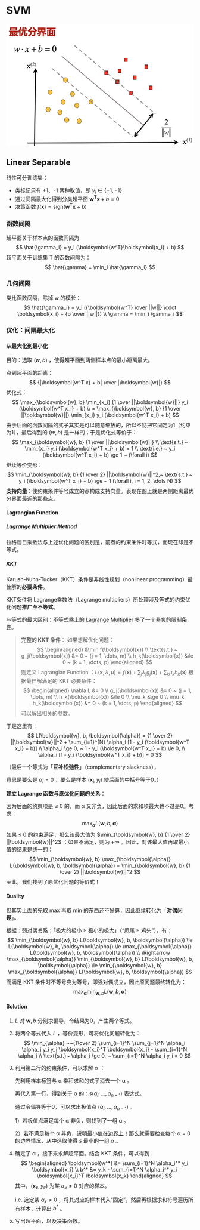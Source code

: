 # SVM

![Screen Shot 2021-05-27 at 11.08.29 AM](SVM.assets/Screen%20Shot%202021-05-27%20at%2011.08.29%20AM.png)

## Linear Separable

线性可分训练集：

- 类标记只有 +1、-1 两种取值，即 $y_i \in \{+1, -1\}$
- 通过间隔最大化得到分类超平面 $\boldsymbol{w^T}\boldsymbol{x} + b = 0$
- 决策函数 $f(\boldsymbol{x}) = \text{sign} (\boldsymbol{w^T}\boldsymbol{x} + b)$

### 函数间隔

超平面关于样本点的函数间隔为
$$
\hat{\gamma_i} = y_i (\boldsymbol{w^T}\boldsymbol{x_i} + b)
$$
超平面关于训练集 T 的函数间隔为：
$$
\hat{\gamma} = \min_i \hat{\gamma_i}
$$

### 几何间隔

类比函数间隔，除掉 w 的模长：
$$
\hat{\gamma_i} = y_i ({\boldsymbol{w^T} \over ||w||} \cdot \boldsymbol{x_i} + {b \over ||w||}) \\
\gamma = \min_i \gamma_i
$$

### 优化：间隔最大化

#### 从最大化到最小化

目的：选取 $(w, b)$ ，使得超平面到两侧样本点的最小距离最大。

点到超平面的距离：
$$
{|\boldsymbol{w^T x} + b| \over |\boldsymbol{w}|}
$$
优化式：
$$
\max_{\boldsymbol{w}, b} \min_{x_i} {1 \over ||\boldsymbol{w}||} y_i (\boldsymbol{w^T x_i} + b) \\
= \max_{\boldsymbol{w}, b} {1 \over ||\boldsymbol{w}||} \min_{x_i} y_i (\boldsymbol{w^T x_i} + b)
$$
由于后面的函数间隔的式子其实是可以随意缩放的，所以不妨把它固定为1（约束为1），最后得到的 $(w,b)$ 是一样的；于是优化式等价于：
$$
\max_{\boldsymbol{w}, b} {1 \over ||\boldsymbol{w}||} \\
\text{s.t.} ~ \min_{x_i} y_i (\boldsymbol{w^T x_i} + b) = 1 \\
\text{i.e.} ~ y_i (\boldsymbol{w^T x_i} + b) \ge 1 ~ (\forall i)
$$
继续等价变形：
$$
\min_{\boldsymbol{w}, b} {1 \over 2} ||\boldsymbol{w}||^2,~
\text{s.t.} ~ y_i (\boldsymbol{w^T x_i} + b) \ge ~ 1 (\forall i, i = 1, 2, \dots N)
$$
**支持向量**：使约束条件等号成立的点构成支持向量。表现在图上就是两侧距离最优分界面最近的那些点。

#### Lagrangian Function

##### Lagrange Multiplier Method

拉格朗日乘数法与上述优化问题的区别是，前者的约束条件时等式，而现在却是不等式。

##### KKT

Karush-Kuhn-Tucker（KKT）条件是非线性规划（nonlinear programming）最佳解的**必要条件**。

KKT条件将 Lagrange乘数法（Lagrange multipliers）所处理涉及等式的约束优化问题**推广至不等式**。

与等式的最大区别：<u>不等式乘上的 Lagrange Multiplier 多了一个非负的限制条件</u>。

> **完整的 KKT 条件**：
  如果想解优化问题：
  $$
  \begin{aligned}
  &\min f(\boldsymbol{x}) \\
  \text{s.t.} ~ 
  g_j(\boldsymbol{x}) &= 0 ~ (j = 1, \dots, m) \\
  h_k(\boldsymbol{x}) &\le 0 ~ (k = 1, \dots, p)
  \end{aligned}
  $$
  则定义 Lagrangian Function ：$L(\boldsymbol{x}, \lambda, \mu) = f(\boldsymbol{x}) + \sum_j \lambda_j g_j(\boldsymbol{x}) + \sum_k \mu_k h_k(\boldsymbol{x})$
  根据最佳解满足的 KKT 必要条件：
  $$
  \begin{aligned}
  \nabla L &= 0 \\
  g_j(\boldsymbol{x}) &= 0 ~ (j = 1, \dots, m) \\
  h_k(\boldsymbol{x}) &\le 0 \\
  \mu_k &\ge 0 \\
  \mu_k h_k(\boldsymbol{x}) &= 0 ~ (k = 1, \dots, p)
  \end{aligned}
  $$
  可以解出相关的参数。

于是这里有：
$$
L(\boldsymbol{w}, b, \boldsymbol{\alpha}) = 
  {1 \over 2} ||\boldsymbol{w}||^2 +
  \sum_{i=1}^{N} \alpha_i [1 - y_i (\boldsymbol{w^T x_i} + b)] \\
  \alpha_i \ge 0, ~ 
  1 - y_i (\boldsymbol{w^T x_i} + b) \le 0, \\
  \alpha_i [1 - y_i (\boldsymbol{w^T x_i} + b)] = 0
$$

（最后一个等式为「**互补松弛性**」（complementary slackness），

意思是要么是 $\alpha_i = 0$ ，要么是样本 $(\boldsymbol{x_i}, y_i)$ 使后面的中括号等于0。）

**建立 Lagrange 函数与原优化问题的关系**：

因为后面的约束项是 ≤ 0 的，而 α 又非负，因此后面的求和项最大也不过是0。考虑：
$$
\max_{\boldsymbol{\alpha}} L(\boldsymbol{w}, b, \boldsymbol{\alpha})
$$
如果 ≤ 0 的约束满足，那么该最大值为 $\min_{\boldsymbol{w}, b} {1 \over 2} ||\boldsymbol{w}||^2$ ；如果不满足，则为 $+\infty$ 。因此，对该最大值再取最小值的结果是统一的：
$$
\min_{\boldsymbol{w}, b} \max_{\boldsymbol{\alpha}} L(\boldsymbol{w}, b, \boldsymbol{\alpha})
= \min_{\boldsymbol{w}, b} {1 \over 2} ||\boldsymbol{w}||^2
$$
至此，我们找到了原优化问题的等价式！

#### Duality

但其实上面的先取 max 再取 min 的东西还不好算，因此继续转化为「**对偶问题**」。

根据：弱对偶关系：「极大的极小 ≥ 极小的极大」（“凤尾 ≥ 鸡头”），有：
$$
\min_{\boldsymbol{w}, b} L(\boldsymbol{w}, b, \boldsymbol{\alpha}) \le
L(\boldsymbol{w}, b, \boldsymbol{\alpha}) \le
\max_{\boldsymbol{\alpha}} L(\boldsymbol{w}, b, \boldsymbol{\alpha}) 
\\
\Rightarrow
\max_{\boldsymbol{\alpha}} \min_{\boldsymbol{w}, b} L(\boldsymbol{w}, b, \boldsymbol{\alpha}) 
\le
\min_{\boldsymbol{w}, b} \max_{\boldsymbol{\alpha}} L(\boldsymbol{w}, b, \boldsymbol{\alpha})
$$
而满足 KKT 条件时不等号变为等号，即强对偶成立，因此原问题最终转化为：
$$
\max_{\boldsymbol{\alpha}} \min_{\boldsymbol{w}, b} L(\boldsymbol{w}, b, \boldsymbol{\alpha}) 
$$

#### Solution

1. $L$ 对 $\boldsymbol{w}, b$ 分别求偏导，令结果为0，产生两个等式。

2. 将两个等式代入 $L$ ，等价变形，可将优化问题转化为：
   $$
   \min_{\alpha} ~~{1\over 2} \sum_{i=1}^N \sum_{j=1}^N \alpha_i \alpha_j y_i y_j \boldsymbol{x_i}^T \boldsymbol{x_j} - \sum_{i=1}^N \alpha_i \\
   \text{s.t.}~ \alpha_i \ge 0, ~ \sum_{i=1}^N \alpha_i y_i = 0
   $$

3. 利用第二行的约束条件，可以求解 α ：

   先利用样本标签与 α 乘积求和的式子消去一个 α 。

   再代入第一行，得到关于 α 的：$s(\alpha_i, \dots, \alpha_{n-1})$ 表达式。

   通过令偏导等于0，可以求出极值点 $(\alpha_i, \dots, \alpha_{n-1})$ 。

   1）若极值点满足每个 α  非负，则找到了一组 α 。

   2）若不满足每个 α  非负，说明最小值<u>在边界上</u>！那么就需要检查每个 α = 0 的边界情况，从中选取使得 $s$ 最小的一组 α 。

4. 确定了 α ，接下来求解超平面。结合 KKT 条件，可以得到：
   $$
   \begin{aligned}
   \boldsymbol{w^*} &= \sum_{i=1}^N \alpha_i^* y_i \boldsymbol{x_i} \\
   b^* &= y_k - \sum_{i=1}^N \alpha_i^* y_i \boldsymbol{x_i}^T \boldsymbol{x_k}
   \end{aligned}
   $$
   其中，$(\boldsymbol{x_k}, y_k)$ 为某 $\alpha_k \neq 0$ 对应的样本。

   i.e. 选定某 $\alpha_k \neq 0$ ，将其对应的样本代入“固定”，然后再根据求和符号遍历所有样本，计算出 $b^*$ 。

5. 写出超平面，以及决策函数。



